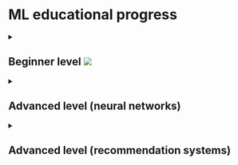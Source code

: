 # ML educational progress
<details>
<summary>
    
## Beginner level ![](https://geps.dev/progress/72)
</summary>

- [x] Training with a teacher. Regression
- [x] Training with a teacher. Classification
- [x] Training with a teacher. Clustering
- [x] [Homework](https://github.com/hik023/data_science_training/blob/master/neural/1_HW.ipynb)
---
- [x] ML formulation of the linear problem regression.
- [x] Advanced level of understanding linear regression.
- [x] [Homework](https://github.com/hik023/data_science_training/blob/master/neural/linear_regression/1.1.ipynb)
---
- [x] Linear Regression Quality Metrics
- [x] [Homework](https://github.com/hik023/data_science_training/blob/master/neural/linear_regression/3_7_%D0%94%D0%BE%D0%BC%D0%B0%D1%88%D0%BD%D1%8F%D1%8F_%D1%80%D0%B0%D0%B1%D0%BE%D1%82%D0%B0.ipynb)
---
- [x] Transformation of input data for linear regression
- [x] [Homework](https://github.com/hik023/data_science_training/blob/master/neural/linear_regression/3_9_%D0%94%D0%BE%D0%BC%D0%B0%D1%88%D0%BD%D1%8F%D1%8F_%D1%80%D0%B0%D0%B1%D0%BE%D1%82%D0%B0.ipynb)
---
- [x] Polynomial regression
- [x] [Homework](https://github.com/hik023/data_science_training/blob/master/neural/linear_regression/3_11_%D0%94%D0%BE%D0%BC%D0%B0%D1%88%D0%BD%D1%8F%D1%8F_%D1%80%D0%B0%D0%B1%D0%BE%D1%82%D0%B0.ipynb)
---
- [x] Regularization
- [x] Retraining using linear regression as an example
- [x] [Homework](https://github.com/hik023/data_science_training/blob/master/neural/linear_regression/4_3_%D0%94%D0%BE%D0%BC%D0%B0%D1%88%D0%BD%D1%8F%D1%8F_%D1%80%D0%B0%D0%B1%D0%BE%D1%82%D0%B0.ipynb)
---
- [x] Mathematical magic regularization.
- [x] Training models using gradient descent
- [x] [Homework](https://github.com/hik023/data_science_training/blob/master/neural/linear_regression/4_8_%D0%94%D0%BE%D0%BC%D0%B0%D1%88%D0%BD%D1%8F%D1%8F_%D1%80%D0%B0%D0%B1%D0%BE%D1%82%D0%B0.ipynb)
---
- [x] Mathematical magic of gradient descent
- [x] [Homework](https://github.com/hik023/data_science_training/blob/master/neural/linear_regression/2.ipynb)
---
- [x] KNN algorithm
- [x] [Homework](https://github.com/hik023/data_science_training/blob/master/neural/classification/homework_classification_1_les_3.ipynb)
---
- [x] Naive Bayes classifier
- [x] [Homework](https://github.com/hik023/data_science_training/blob/master/neural/classification/homework_classification_1_les_6.ipynb)
---
- [x] Decision Trees Algorithm
- [x] [Homework](https://github.com/hik023/data_science_training/blob/master/neural/classification/homework_classification_1_les_8.ipynb)
---
- [x] Classification quality metrics.
- [x] [Homework](https://github.com/hik023/data_science_training/blob/master/neural/metrics/homework_classification_2_les_1_part_1.ipynb)
---
- [x] Multi-class classification
- [x] [Homework](https://github.com/hik023/data_science_training/blob/master/neural/metrics/homework_classification_2_les_2.ipynb)
---
- [x] ML formulation of the clustering problem
- [x] [Homework](https://github.com/hik023/data_science_training/blob/master/neural/clustering/jun_ml_7_hw_1.ipynb)
---
- [x] K-means algorithm
- [x] [Homework](https://github.com/hik023/data_science_training/blob/master/neural/clustering/jun_ml_7_hw_2.ipynb)
---
- [x] Selecting the number of clusters 𝑘 in the k-means algorithm
- [x] K-means algorithm in python
- [x] DBSCAN Algorithm
- [x] [Homework](https://github.com/hik023/data_science_training/blob/master/neural/clustering/jun_ml_7_hw_5.ipynb)
---
- [x] Clustering quality metrics
- [x] [Homework](https://github.com/hik023/data_science_training/blob/master/neural/clustering/jun_ml_7_hw_6.ipynb)
---
- [ ] Statement of the dimensionality reduction problem
- [ ] Using PCA for Dimensionality Reduction
- [ ] Homework
---
- [ ] Advanced: Implementing PCA Algorithm
- [ ] SVD conversion
- [ ] Homework
---
- [ ] t-SNE transformation
- [ ] Homework
---
- [ ] Introduction to Boosting
- [ ] Gradient Boosting and XGBoost in practice
- [ ] Homework
---
- [ ] Stacking
- [ ] Homework
---
- [ ] Why should you learn Kaggle?
- [ ] Working with Notebook and Kernel in Kaggle
- [ ] Homework

</details>
<details>
<summary>
    
## Advanced level (neural networks)
</summary>

will be filled after completing the previous level

</details>
<details>
<summary>

## Advanced level (recommendation systems)
</summary>

will be filled after completing the previous level
</details>